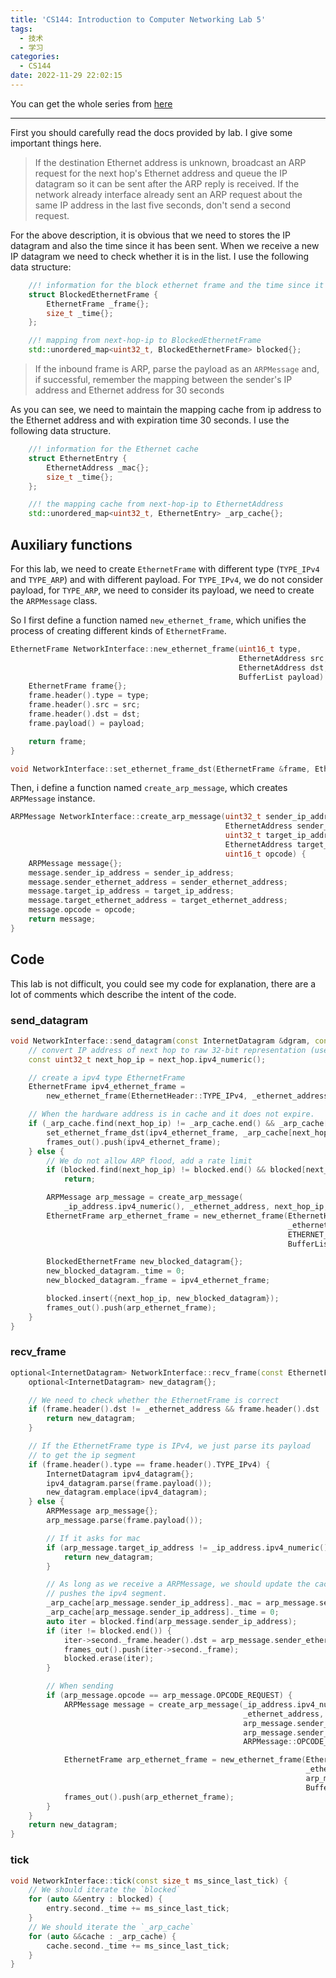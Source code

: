 ```yaml
---
title: 'CS144: Introduction to Computer Networking Lab 5'
tags:
  - 技术
  - 学习
categories:
  - CS144
date: 2022-11-29 22:02:15
---
```


You can get the whole series from [here](https://luolibrary.com/categories/CS144/)

---

First you should carefully read the docs provided by lab. I give some important things here.

> If the destination Ethernet address is unknown, broadcast an ARP request for the next hop's Ethernet address and queue the IP datagram so it can be sent after the ARP reply is received. If the network already interface already sent an ARP request about the same IP address in the last five seconds, don't send a second request.

For the above description, it is obvious that we need to stores the IP datagram and also the time since it has been sent. When we receive a new IP datagram we need to check whether it is in the list. I use the following data structure:

```c++
    //! information for the block ethernet frame and the time since it has been sent
    struct BlockedEthernetFrame {
        EthernetFrame _frame{};
        size_t _time{};
    };

    //! mapping from next-hop-ip to BlockedEthernetFrame
    std::unordered_map<uint32_t, BlockedEthernetFrame> blocked{};
```

> If the inbound frame is ARP, parse the payload as an `ARPMessage` and, if successful, remember the mapping between the sender's IP address and Ethernet address for 30 seconds

As you can see, we need to maintain the mapping cache from ip address to the Ethernet address and with expiration time 30 seconds. I use the following data structure.

```c++
    //! information for the Ethernet cache
    struct EthernetEntry {
        EthernetAddress _mac{};
        size_t _time{};
    };

    //! the mapping cache from next-hop-ip to EthernetAddress
    std::unordered_map<uint32_t, EthernetEntry> _arp_cache{};
```

## Auxiliary functions

For this lab, we need to create `EthernetFrame` with different type (`TYPE_IPv4` and `TYPE_ARP`) and with different payload. For `TYPE_IPv4`, we do not consider payload, for `TYPE_ARP`, we need to consider its payload, we need to create the `ARPMessage` class.

So I first define a function named `new_ethernet_frame`, which unifies the process of creating different kinds of `EthernetFrame`.

```c++
EthernetFrame NetworkInterface::new_ethernet_frame(uint16_t type,
                                                   EthernetAddress src,
                                                   EthernetAddress dst,
                                                   BufferList payload) {
    EthernetFrame frame{};
    frame.header().type = type;
    frame.header().src = src;
    frame.header().dst = dst;
    frame.payload() = payload;

    return frame;
}

void NetworkInterface::set_ethernet_frame_dst(EthernetFrame &frame, EthernetAddress dst) { frame.header().dst = dst; }
```

Then, i define a function named `create_arp_message`, which creates `ARPMessage` instance.

```c++
ARPMessage NetworkInterface::create_arp_message(uint32_t sender_ip_address,
                                                EthernetAddress sender_ethernet_address,
                                                uint32_t target_ip_address,
                                                EthernetAddress target_ethernet_address,
                                                uint16_t opcode) {
    ARPMessage message{};
    message.sender_ip_address = sender_ip_address;
    message.sender_ethernet_address = sender_ethernet_address;
    message.target_ip_address = target_ip_address;
    message.target_ethernet_address = target_ethernet_address;
    message.opcode = opcode;
    return message;
}
```

## Code

This lab is not difficult, you could see my code for explanation, there are a lot of comments which describe the intent of the code.

### send_datagram

```c++
void NetworkInterface::send_datagram(const InternetDatagram &dgram, const Address &next_hop) {
    // convert IP address of next hop to raw 32-bit representation (used in ARP header)
    const uint32_t next_hop_ip = next_hop.ipv4_numeric();

    // create a ipv4 type EthernetFrame
    EthernetFrame ipv4_ethernet_frame =
        new_ethernet_frame(EthernetHeader::TYPE_IPv4, _ethernet_address, {}, dgram.serialize());

    // When the hardware address is in cache and it does not expire.
    if (_arp_cache.find(next_hop_ip) != _arp_cache.end() && _arp_cache[next_hop_ip]._time <= 30000) {
        set_ethernet_frame_dst(ipv4_ethernet_frame, _arp_cache[next_hop_ip]._mac);
        frames_out().push(ipv4_ethernet_frame);
    } else {
        // We do not allow ARP flood, add a rate limit
        if (blocked.find(next_hop_ip) != blocked.end() && blocked[next_hop_ip]._time <= 5000)
            return;

        ARPMessage arp_message = create_arp_message(
            _ip_address.ipv4_numeric(), _ethernet_address, next_hop_ip, {}, ARPMessage::OPCODE_REQUEST);
        EthernetFrame arp_ethernet_frame = new_ethernet_frame(EthernetHeader::TYPE_ARP,
                                                              _ethernet_address,
                                                              ETHERNET_BROADCAST,
                                                              BufferList{std::move(arp_message.serialize())});

        BlockedEthernetFrame new_blocked_datagram{};
        new_blocked_datagram._time = 0;
        new_blocked_datagram._frame = ipv4_ethernet_frame;

        blocked.insert({next_hop_ip, new_blocked_datagram});
        frames_out().push(arp_ethernet_frame);
    }
}
```

### recv_frame

```c++
optional<InternetDatagram> NetworkInterface::recv_frame(const EthernetFrame &frame) {
    optional<InternetDatagram> new_datagram{};

    // We need to check whether the EthernetFrame is correct
    if (frame.header().dst != _ethernet_address && frame.header().dst != ETHERNET_BROADCAST) {
        return new_datagram;
    }

    // If the EthernetFrame type is IPv4, we just parse its payload
    // to get the ip segment
    if (frame.header().type == frame.header().TYPE_IPv4) {
        InternetDatagram ipv4_datagram{};
        ipv4_datagram.parse(frame.payload());
        new_datagram.emplace(ipv4_datagram);
    } else {
        ARPMessage arp_message{};
        arp_message.parse(frame.payload());

        // If it asks for mac
        if (arp_message.target_ip_address != _ip_address.ipv4_numeric()) {
            return new_datagram;
        }

        // As long as we receive a ARPMessage, we should update the cache and
        // pushes the ipv4 segment.
        _arp_cache[arp_message.sender_ip_address]._mac = arp_message.sender_ethernet_address;
        _arp_cache[arp_message.sender_ip_address]._time = 0;
        auto iter = blocked.find(arp_message.sender_ip_address);
        if (iter != blocked.end()) {
            iter->second._frame.header().dst = arp_message.sender_ethernet_address;
            frames_out().push(iter->second._frame);
            blocked.erase(iter);
        }

        // When sending
        if (arp_message.opcode == arp_message.OPCODE_REQUEST) {
            ARPMessage message = create_arp_message(_ip_address.ipv4_numeric(),
                                                    _ethernet_address,
                                                    arp_message.sender_ip_address,
                                                    arp_message.sender_ethernet_address,
                                                    ARPMessage::OPCODE_REPLY);

            EthernetFrame arp_ethernet_frame = new_ethernet_frame(EthernetHeader::TYPE_ARP,
                                                                  _ethernet_address,
                                                                  arp_message.sender_ethernet_address,
                                                                  BufferList{std::move(message.serialize())});
            frames_out().push(arp_ethernet_frame);
        }
    }
    return new_datagram;
}
```

### tick

```c++
void NetworkInterface::tick(const size_t ms_since_last_tick) {
    // We should iterate the `blocked`
    for (auto &&entry : blocked) {
        entry.second._time += ms_since_last_tick;
    }
    // We should iterate the `_arp_cache`
    for (auto &&cache : _arp_cache) {
        cache.second._time += ms_since_last_tick;
    }
}
```
